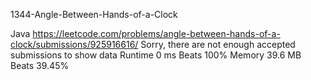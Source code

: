 1344-Angle-Between-Hands-of-a-Clock

Java
https://leetcode.com/problems/angle-between-hands-of-a-clock/submissions/925916616/
Sorry, there are not enough accepted submissions to show data
Runtime
0 ms
Beats
100%
Memory
39.6 MB
Beats
39.45%

